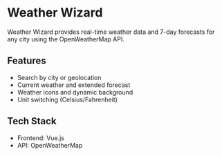 # Weather Wizard

Weather Wizard provides real-time weather data and 7-day forecasts for any city using the OpenWeatherMap API.

## Features
- Search by city or geolocation
- Current weather and extended forecast
- Weather icons and dynamic background
- Unit switching (Celsius/Fahrenheit)

## Tech Stack
- Frontend: Vue.js
- API: OpenWeatherMap
